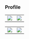 ### Profile
<table>
  <td><img src="https://github-readme-stats.vercel.app/api?username=ppmasa8&show_icons=true&theme=vue"></td>
  <td><img src="https://github-readme-streak-stats.herokuapp.com/?user=ppmasa8&currStreakNum=2FD3EB&fire=pink&sideLabels=F00&show_icons=true&theme=vue"></td>
</table>
<table>
  <td><img src="https://github-readme-stats.vercel.app/api/top-langs/?username=ppmasa8&layout=compact&langs_count=8&show_icons=true&theme=vue"></td>
  <td><img src="https://github-profile-summary-cards.vercel.app/api/cards/profile-details?username=ppmasa8&theme=vue"></td>
</table>

